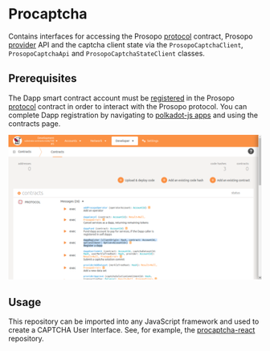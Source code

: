 # Procaptcha

Contains interfaces for accessing the Prosopo [protocol](https://github.com/prosopo-io/protocol/) contract, Prosopo [provider](https://github.com/prosopo-io/provider) API and the captcha client state via the `ProsopoCaptchaClient`, `ProsopoCaptchaApi` and `ProsopoCaptchaStateClient` classes.

## Prerequisites

The Dapp smart contract account must be [registered](https://github.com/prosopo-io/protocol/blob/5cb282a911522bfbf29d34d1830badee3eecec83/contracts/lib.rs#L698-L737) in the Prosopo [protocol](https://github.com/prosopo-io/protocol/) contract in order to interact with the Prosopo protocol. You can complete Dapp registration by navigating to [polkadot-js apps](https://polkadot.js.org/apps/) and using the contracts page.

![contracts-page.png](assets/contracts-page.png)

## Usage

This repository can be imported into any JavaScript framework and used to create a CAPTCHA User Interface. See, for example, the [procaptcha-react](https://github.com/prosopo-io/procaptcha-react) repository.
